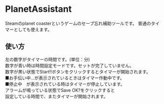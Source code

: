 # PlanetAssistant
Steamのplanet coasterというゲームのセーブ忘れ補助ツールです。
普通のタイマーとしても使えます。

## 使い方
左の数字がタイマーの時間です。(単位：分)  
数字が青い時は時間設定モードです。セットが完了していません。  
数字が黒い状態でStart!!ボタンをクリックするとタイマーが開始されます。  
■お手伝い中...が表示されているときはタイマー作動中です。  
■停止中　が表示されている時はタイマーが停止しています。  
アラームが鳴っている状態でSave OK?をクリックすると  
設定している時間で、またタイマーが開始されます。  

